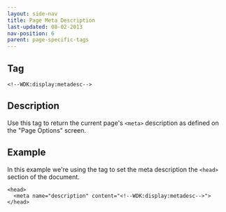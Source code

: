 ```yaml
---
layout: side-nav
title: Page Meta Description
last-updated: 08-02-2013
nav-position: 6
parent: page-specific-tags
---
```


## Tag

`<!--WDK:display:metadesc-->`

## Description

Use this tag to return the current page's `<meta>` description as defined on the "Page Options" screen.

## Example

In this example we're using the tag to set the meta description the `<head>` section of the document.

~~~
<head>
  <meta name="description" content="<!--WDK:display:metadesc-->">
</head>
~~~